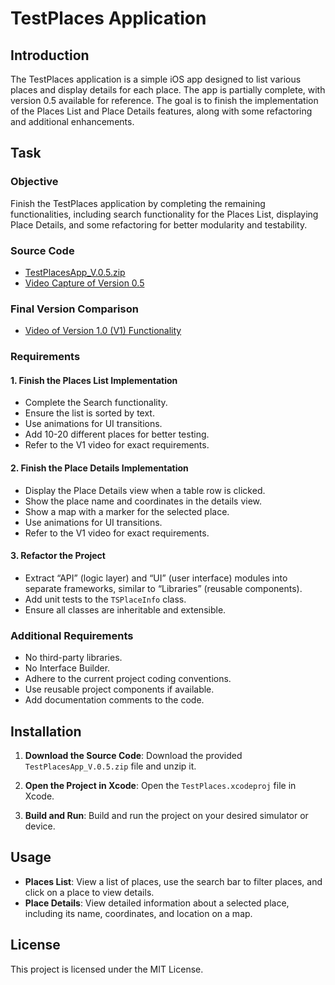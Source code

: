 # TestPlaces Application

## Introduction

The TestPlaces application is a simple iOS app designed to list various places and display details for each place. The app is partially complete, with version 0.5 available for reference. The goal is to finish the implementation of the Places List and Place Details features, along with some refactoring and additional enhancements.

## Task

### Objective

Finish the TestPlaces application by completing the remaining functionalities, including search functionality for the Places List, displaying Place Details, and some refactoring for better modularity and testability.

### Source Code

- [TestPlacesApp_V.0.5.zip](https://drive.google.com/file/d/1G0ls3ERFEv6Wfq5al3HzZ38Hc1Y2rJ5S/view?usp=sharing)
- [Video Capture of Version 0.5](https://drive.google.com/file/d/13VOOfRZDI1t_5q5tQai3JWltscGKrF2a/view?usp=sharing)

### Final Version Comparison

- [Video of Version 1.0 (V1) Functionality](https://drive.google.com/file/d/1OoFh2F_NWgeWdjQcv1A0XLgkbwnJgoj7/view?usp=sharings)


### Requirements

#### 1. Finish the Places List Implementation

- Complete the Search functionality.
- Ensure the list is sorted by text.
- Use animations for UI transitions.
- Add 10-20 different places for better testing.
- Refer to the V1 video for exact requirements.

#### 2. Finish the Place Details Implementation

- Display the Place Details view when a table row is clicked.
- Show the place name and coordinates in the details view.
- Show a map with a marker for the selected place.
- Use animations for UI transitions.
- Refer to the V1 video for exact requirements.

#### 3. Refactor the Project

- Extract “API” (logic layer) and “UI” (user interface) modules into separate frameworks, similar to “Libraries” (reusable components).
- Add unit tests to the `TSPlaceInfo` class.
- Ensure all classes are inheritable and extensible.

### Additional Requirements

- No third-party libraries.
- No Interface Builder.
- Adhere to the current project coding conventions.
- Use reusable project components if available.
- Add documentation comments to the code.

## Installation

1. **Download the Source Code**: Download the provided `TestPlacesApp_V.0.5.zip` file and unzip it.

2. **Open the Project in Xcode**: Open the `TestPlaces.xcodeproj` file in Xcode.

3. **Build and Run**: Build and run the project on your desired simulator or device.

## Usage

- **Places List**: View a list of places, use the search bar to filter places, and click on a place to view details.
- **Place Details**: View detailed information about a selected place, including its name, coordinates, and location on a map.

## License

This project is licensed under the MIT License.

